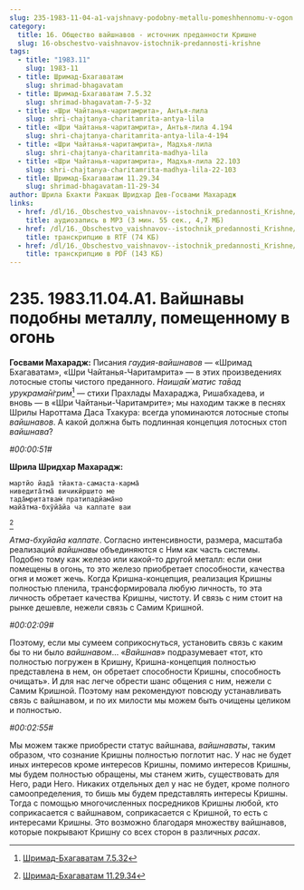 ```yaml
---
slug: 235-1983-11-04-a1-vajshnavy-podobny-metallu-pomeshhennomu-v-ogon
category:
  title: 16. Общество вайшнавов - источник преданности Кришне
  slug: 16-obschestvo-vaishnavov-istochnik-predannosti-krishne
tags:
  - title: "1983.11"
    slug: 1983-11
  - title: Шримад-Бхагаватам
    slug: shrimad-bhagavatam
  - title: Шримад-Бхагаватам 7.5.32
    slug: shrimad-bhagavatam-7-5-32
  - title: «Шри Чайтанья-чаритамрита», Антья-лила
    slug: shri-chajtanya-charitamrita-antya-lila
  - title: «Шри Чайтанья-чаритамрита», Антья-лила 4.194
    slug: shri-chajtanya-charitamrita-antya-lila-4-194
  - title: «Шри Чайтанья-чаритамрита», Мадхья-лила
    slug: shri-chajtanya-charitamrita-madhya-lila
  - title: «Шри Чайтанья-чаритамрита», Мадхья-лила 22.103
    slug: shri-chajtanya-charitamrita-madhya-lila-22-103
  - title: Шримад-Бхагаватам 11.29.34
    slug: shrimad-bhagavatam-11-29-34
author: Шрила Бхакти Ракшак Шридхар Дев-Госвами Махарадж
links:
  - href: /dl/16._Obschestvo_vaishnavov--istochnik_predannosti_Krishne/235_1983.11.04.A1_SridharMj_Vajshnavy_podobny_metallu_pomeshhennomu_v_ogon.mp3
    title: аудиозапись в MP3 (3 мин. 55 сек., 4,7 МБ)
  - href: /dl/16._Obschestvo_vaishnavov--istochnik_predannosti_Krishne/235_1983.11.04.A1_SridharMj_Vajshnavy_podobny_metallu_pomeshhennomu_v_ogon.rtf
    title: транскрипцию в RTF (74 КБ)
  - href: /dl/16._Obschestvo_vaishnavov--istochnik_predannosti_Krishne/235_1983.11.04.A1_SridharMj_Vajshnavy_podobny_metallu_pomeshhennomu_v_ogon.pdf
    title: транскрипцию в PDF (143 КБ)
---
```


# 235. 1983.11.04.A1. Вайшнавы подобны металлу, помещенному в огонь

**Госвами Махарадж:** Писания *гаудия-вайшнавов* — «Шримад Бхагаватам», «Шри Чайтанья-Чаритамрита» — в этих произведениях лотосные стопы чистого преданного. *Наиш̣а̄м̇ матис та̄вад урукрама̄н̇грим̇*[^_ftn1] — стихи Прахлады Махараджа, Ришабхадева, и вновь — в «Шри Чайтаньи-Чаритамрите»; мы находим также в песнях Шрилы Нароттама Даса Тхакура: всегда упоминаются лотосные стопы *вайшнавов*. А какой должна быть подлинная концепция лотосных стоп *вайшнава*?

*#00:00:51#*

**Шрила Шридхар Махарадж:**

    мартйо йада̄ тйакта-самаста-карма̄
    ниведита̄тма̄ вичикӣрш̣ито ме
    тада̄мр̣итатвам̇ пратипадйама̄но
    майа̄тма-бхӯйа̄йа ча калпате ваи
[^_ftn2]

*Атма-бхуйайа калпате*. Согласно интенсивности, размера, масштаба реализаций *вайшнавы* объединяются с Ним как часть системы. Подобно тому как железо или какой-то другой металл: если они помещены в огонь, то это железо приобретает способности, качества огня и может жечь. Когда Кришна-концепция, реализация Кришны полностью пленила, трансформировала любую личность, то эта личность обретает качества Кришны, чистоту. И связь с ним стоит на рынке дешевле, нежели связь с Самим Кришной.

*#00:02:09#*

Поэтому, если мы сумеем соприкоснуться, установить связь с каким бы то ни было *вайшнавом*… «*Вайшнав*» подразумевает «тот, кто полностью погружен в Кришну, Кришна-концепция полностью представлена в нем, он обретает способности Кришны, способность очищать». И для нас легче обрести шанс общения с ним, нежели с Самим Кришной. Поэтому нам рекомендуют повсюду устанавливать связь с вайшнавом, и по их милости мы можем быть очищены целиком и полностью.

*#00:02:55#*

Мы можем также приобрести статус вайшнава, *вайшнаваты*, таким образом, что сознание Кришны полностью поглотит нас. У нас не будет иных интересов кроме интересов Кришны, помимо интересов Кришны, мы будем полностью обращены, мы станем жить, существовать для Него, ради Него. Никаких отдельных дел у нас не будет, кроме полного самоопределения, то бишь мы будем представлять интересы Кришны. Тогда с помощью многочисленных посредников Кришны любой, кто соприкасается с вайшнавом, соприкасается с Кришной, то есть с интересами Кришны. Это возможно благодаря множеству вайшнавов, которые покрывают Кришну со всех сторон в различных *расах*.



[^_ftn1]: [Шримад-Бхагаватам 7.5.32](../notes/shrimad-bhagavatam/shrimad-bhagavatam-7-5-32.md)

[^_ftn2]: [Шримад-Бхагаватам 11.29.34](../notes/shrimad-bhagavatam/shrimad-bhagavatam-11-29-34.md)
